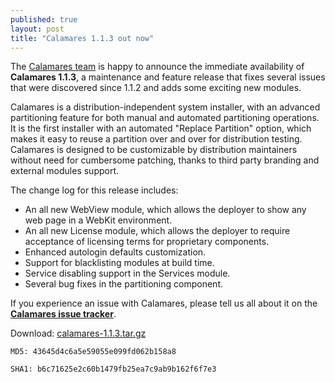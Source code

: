 ```yaml
---
published: true
layout: post
title: "Calamares 1.1.3 out now"
---
```

The [Calamares team](https://calamares.io/team/) is happy to announce the immediate availability of **Calamares 1.1.3**, a maintenance and feature release that fixes several issues that were discovered since 1.1.2 and adds some exciting new modules.

Calamares is a distribution-independent system installer, with an advanced partitioning feature for both manual and automated partitioning operations. It is the first installer with an automated "Replace Partition" option, which makes it easy to reuse a partition over and over for distribution testing. Calamares is designed to be customizable by distribution maintainers without need for cumbersome patching, thanks to third party branding and external modules support.

<!--more-->

The change log for this release includes:
* An all new WebView module, which allows the deployer to show any web page in a WebKit environment.
* An all new License module, which allows the deployer to require acceptance of licensing terms for proprietary components.
* Enhanced autologin defaults customization.
* Support for blacklisting modules at build time.
* Service disabling support in the Services module.
* Several bug fixes in the partitioning component.

If you experience an issue with Calamares, please tell us all about it on the [**Calamares issue tracker**](https://calamares.io/bugs/).

Download: [calamares-1.1.3.tar.gz](https://github.com/calamares/calamares/releases/download/v1.1.3/calamares-1.1.3.tar.gz)

`MD5: 43645d4c6a5e59055e099fd062b158a8`

`SHA1: b6c71625e2c60b1479fb25ea7c9ab9b162f6f7e3`
